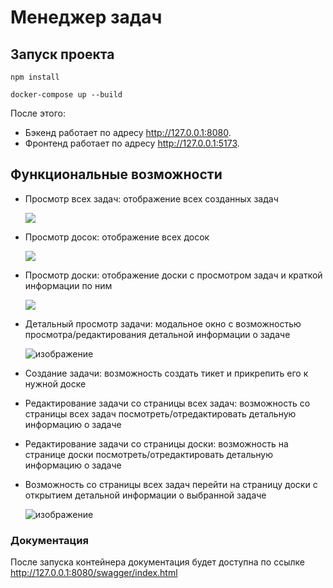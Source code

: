 # Менеджер задач

## Запуск проекта

```npm install```

```docker-compose up --build```

После этого: 
- Бэкенд работает по адресу http://127.0.0.1:8080.
- Фронтенд работает по адресу http://127.0.0.1:5173.


## Функциональные возможности

 -  Просмотр всех задач: отображение всех созданных задач

    ![](https://github.com/user-attachments/assets/bb45ced0-4b4b-46ac-88c3-b25c6bffccda)

 -  Просмотр досок:  отображение всех досок

    ![](https://github.com/user-attachments/assets/05ea1db6-484e-42b1-b021-16df626e0ca2)

 -  Просмотр доски: отображение доски с просмотром задач и краткой информации по ним

    ![](https://github.com/user-attachments/assets/b81605b3-439f-4af1-9487-fffc95341c64)

 -  Детальный просмотр задачи: модальное окно с возможностью просмотра/редактирования детальной информации о задаче

    ![изображение](https://github.com/user-attachments/assets/4d7eda15-622b-4db5-b0d7-b441edbd2606)

 -  Создание задачи: возможность создать тикет и прикрепить его к нужной доске
 -  Редактирование задачи со страницы всех задач: возможность со страницы всех задач посмотреть/отредактировать детальную информацию о задаче
 -  Редактирование задачи со страницы доски: возможность на странице доски посмотреть/отредактировать детальную информацию о задаче
 -  Возможность со страницы всех задач перейти на страницу доски с открытием детальной информации о выбранной задаче

    ![изображение](https://github.com/user-attachments/assets/3df33d8f-a430-4f5e-8e35-40078e12df67)
    

### Документация

После запуска контейнера документация будет доступна по ссылке http://127.0.0.1:8080/swagger/index.html
